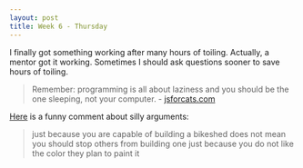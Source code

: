 ```yaml
---
layout: post
title: Week 6 - Thursday
---
```

I finally got something working after many hours of toiling. Actually, a mentor got it working. Sometimes I should ask questions sooner to save hours of toiling.

>Remember: programming is all about laziness and you should be the one sleeping, not your computer.
  \- [jsforcats.com](http://jsforcats.com/)

[Here](https://www.freebsd.org/doc/en/books/faq/misc.html#bikeshed-painting) is a funny comment about silly arguments:
> just because you are capable of building a bikeshed does not mean you should stop others from building one just because you do not like the color they plan to paint it
